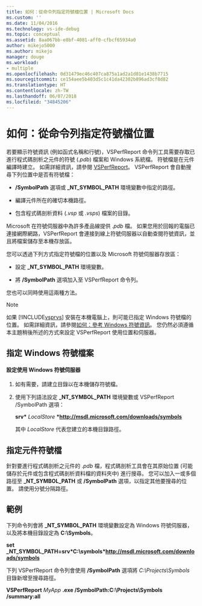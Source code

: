 ```yaml
---
title: 如何：從命令列指定符號檔位置 | Microsoft Docs
ms.custom: ''
ms.date: 11/04/2016
ms.technology: vs-ide-debug
ms.topic: conceptual
ms.assetid: 8aa067bb-e8bf-4081-aff0-cfbcf65934a0
author: mikejo5000
ms.author: mikejo
manager: douge
ms.workload:
- multiple
ms.openlocfilehash: 0d31479ec46c407ca875a1ad2a1d81e1438b7715
ms.sourcegitcommit: ce154aee5b403d5c1c41da42302b896ad3cf8d82
ms.translationtype: HT
ms.contentlocale: zh-TW
ms.lasthandoff: 06/07/2018
ms.locfileid: "34845206"
---
```

# <a name="how-to-specify-symbol-file-locations-from-the-command-line"></a>如何：從命令列指定符號檔位置
若要顯示符號資訊 (例如函式名稱和行號)，VSPerfReport 命令列工具需要存取已進行程式碼剖析之元件的符號 (.*pdb*) 檔案和 Windows 系統檔。 符號檔是在元件編譯時建立。 如需詳細資訊，請參閱 [VSPerfReport](../profiling/vsperfreport.md)。 VSPerfReport 會自動搜尋下列位置中是否有符號檔：  
  
-   **/SymbolPath** 選項或 **_NT_SYMBOL_PATH** 環境變數中指定的路徑。  
  
-   編譯元件所在的確切本機路徑。  
  
-   包含程式碼剖析資料 (.*vsp* 或 .*vsps*) 檔案的目錄。  
  
 Microsoft 在符號伺服器中為許多產品線提供 .*pdb* 檔。 如果您用於回報的電腦已連接網際網路，VSPerfReport 會連接到線上符號伺服器以自動查閱符號資訊，並且將檔案儲存至本機存放區。  
  
 您可以透過下列方式指定符號檔的位置以及 Microsoft 符號伺服器存放區：  
  
-   設定 **_NT_SYMBOL_PATH** 環境變數。  
  
-   將 **/SymbolPath** 選項加入至 VSPerfReport 命令列。  
  
 您也可以同時使用這兩種方法。  
  
> [!NOTE]
>  如果 [!INCLUDE[vsprvs](../code-quality/includes/vsprvs_md.md)] 安裝在本機電腦上，則可能已指定 Windows 符號檔的位置。 如需詳細資訊，請參閱[如何：參考 Windows 符號資訊](../profiling/how-to-reference-windows-symbol-information.md)。 您仍然必須遵循本主題稍後所述的方式來設定 VSPerfReport 使用位置和伺服器。  
  
## <a name="specify-windows-symbol-files"></a>指定 Windows 符號檔案  
  
#### <a name="to-configure-the-use-of-the-windows-symbol-server"></a>設定使用 Windows 符號伺服器  
  
1.  如有需要，請建立目錄以在本機儲存符號檔。  
  
2.  使用下列語法設定 **_NT_SYMBOL_PATH** 環境變數或 VSPerfReport /SymbolPath 選項：  
  
     **srv\*** *LocalStore* **\*http://msdl.microsoft.com/downloads/symbols**  
  
     其中 *LocalStore* 代表您建立的本機目錄路徑。  
  
## <a name="specify-component-symbol-files"></a>指定元件符號檔  
 針對要進行程式碼剖析之元件的 .*pdb* 檔，程式碼剖析工具會在其原始位置 (可能儲存於元件或包含程式碼剖析資料檔的資料夾中) 進行搜尋。 您可以加入一或多個路徑至 **_NT_SYMBOL_PATH** 或 **/SymbolPath** 選項，以指定其他要搜尋的位置。 請使用分號分隔路徑。  
  
## <a name="example"></a>範例  
 下列命令列會將 **_NT_SYMBOL_PATH** 環境變數設定為 Windows 符號伺服器，以及將本機目錄設定為 **C:\Symbols**。  
  
 **set  _NT_SYMBOL_PATH=srv\*C:\symbols\*http://msdl.microsoft.com/downloads/symbols**  
  
 下列 VSPerfReport 命令列會使用 **/SymbolPath** 選項將 *C:\Projects\Symbols* 目錄新增至搜尋路徑。  
  
 **VSPerfReport**  *MyApp* **.exe /SymbolPath:C:\Projects\Symbols /summary:all**